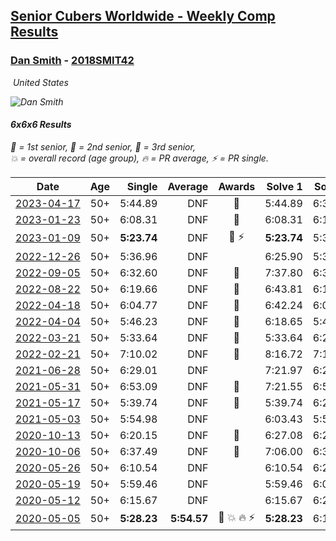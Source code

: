 <style>table {white-space: nowrap;}</style>
<link rel="stylesheet" type="text/css" href="/scw-comp/css/flags.css" />

## [Senior Cubers Worldwide - Weekly Comp Results](/scw-comp/results/)
### [Dan Smith](README.md) - [2018SMIT42](https://www.worldcubeassociation.org/persons/2018SMIT42?event=666)

<i class="flag flag-US" />&nbsp;United States

![Dan Smith](1678150280.jpg)

#### 6x6x6 Results

<span style="white-space: nowrap;">🥇 = 1st senior</span>, <span style="white-space: nowrap;">🥈 = 2nd senior</span>, <span style="white-space: nowrap;">🥉 = 3rd senior</span>, <span style="white-space: nowrap;">💥 = overall record (age group)</span>, <span style="white-space: nowrap;">🔥 = PR average</span>, <span style="white-space: nowrap;">⚡ = PR single</span>.

| Date | Age | Single | Average | Awards | Solve 1 | Solve 2 | Solve 3 | Video |
| :--: | :--: | --: | --: | :--: | --: | --: | --: | :-- |
| [2023-04-17](../../results/2023-04-17/666.md) | 50+ | 5:44.89 | DNF | 🥉 | 5:44.89 | 6:37.98 | DNS | [Desktop](https://www.facebook.com/events/175752445390498/permalink/180348038264272) / [Mobile](https://m.facebook.com/events/175752445390498?view=permalink&id=180348038264272) |
| [2023-01-23](../../results/2023-01-23/666.md) | 50+ | 6:08.31 | DNF | 🥉 | 6:08.31 | 6:12.01 | DNS | [Desktop](https://www.facebook.com/events/509798861140910/permalink/517714917015971) / [Mobile](https://m.facebook.com/events/509798861140910?view=permalink&id=517714917015971) |
| [2023-01-09](../../results/2023-01-09/666.md) | 50+ | **5:23.74** | DNF | 🥉 ⚡ | **5:23.74** | 5:33.48 | DNS | [Desktop](https://www.facebook.com/events/1531132474062600/permalink/1536035993572248) / [Mobile](https://m.facebook.com/events/1531132474062600?view=permalink&id=1536035993572248) |
| [2022-12-26](../../results/2022-12-26/666.md) | 50+ | 5:36.96 | DNF |  | 6:25.90 | 5:36.96 | DNS | [Desktop](https://www.facebook.com/events/699260168471197/permalink/707864974277383) / [Mobile](https://m.facebook.com/events/699260168471197?view=permalink&id=707864974277383) |
| [2022-09-05](../../results/2022-09-05/666.md) | 50+ | 6:32.60 | DNF | 🥉 | 7:37.80 | 6:32.60 | DNS | [Desktop](https://www.facebook.com/events/448393960648054/permalink/449911077163009) / [Mobile](https://m.facebook.com/events/448393960648054?view=permalink&id=449911077163009) |
| [2022-08-22](../../results/2022-08-22/666.md) | 50+ | 6:19.66 | DNF | 🥇 | 6:43.81 | 6:19.66 | DNS | [Desktop](https://www.facebook.com/events/542579854309231/permalink/549844846916065) / [Mobile](https://m.facebook.com/events/542579854309231?view=permalink&id=549844846916065) |
| [2022-04-18](../../results/2022-04-18/666.md) | 50+ | 6:04.77 | DNF | 🥇 | 6:42.24 | 6:04.77 | DNS | [Desktop](https://www.facebook.com/events/651121915952604/permalink/655290792202383) / [Mobile](https://m.facebook.com/events/651121915952604?view=permalink&id=655290792202383) |
| [2022-04-04](../../results/2022-04-04/666.md) | 50+ | 5:46.23 | DNF | 🥇 | 6:18.65 | 5:46.23 | DNS | [Desktop](https://www.facebook.com/events/405703218032158/permalink/413862643882882) / [Mobile](https://m.facebook.com/events/405703218032158?view=permalink&id=413862643882882) |
| [2022-03-21](../../results/2022-03-21/666.md) | 50+ | 5:33.64 | DNF | 🥇 | 5:33.64 | 6:20.59 | DNS | [Desktop](https://www.facebook.com/events/498666361787423/permalink/507492717571454) / [Mobile](https://m.facebook.com/events/498666361787423?view=permalink&id=507492717571454) |
| [2022-02-21](../../results/2022-02-21/666.md) | 50+ | 7:10.02 | DNF | 🥇 | 8:16.72 | 7:10.02 | DNS | [Desktop](https://www.facebook.com/events/627504321814800/permalink/635472544351311) / [Mobile](https://m.facebook.com/events/627504321814800?view=permalink&id=635472544351311) |
| [2021-06-28](../../results/2021-06-28/666.md) | 50+ | 6:29.01 | DNF |  | 7:21.97 | 6:29.01 | DNS | [Desktop](https://www.facebook.com/events/248738199926629/permalink/256337192500063) / [Mobile](https://m.facebook.com/events/248738199926629?view=permalink&id=256337192500063) |
| [2021-05-31](../../results/2021-05-31/666.md) | 50+ | 6:53.09 | DNF | 🥉 | 7:21.55 | 6:53.09 | DNS | [Desktop](https://www.facebook.com/events/1677723082618127/permalink/1687769031613532) / [Mobile](https://m.facebook.com/events/1677723082618127?view=permalink&id=1687769031613532) |
| [2021-05-17](../../results/2021-05-17/666.md) | 50+ | 5:39.74 | DNF | 🥈 | 5:39.74 | 6:20.53 | DNS | [Desktop](https://www.facebook.com/events/373354890741855/permalink/380463840030960) / [Mobile](https://m.facebook.com/events/373354890741855?view=permalink&id=380463840030960) |
| [2021-05-03](../../results/2021-05-03/666.md) | 50+ | 5:54.98 | DNF |  | 6:03.43 | 5:54.98 | DNS | [Desktop](https://www.facebook.com/events/158701836186375/permalink/167195022003723) / [Mobile](https://m.facebook.com/events/158701836186375?view=permalink&id=167195022003723) |
| [2020-10-13](../../results/2020-10-13/666.md) | 50+ | 6:20.15 | DNF | 🥉 | 6:27.08 | 6:20.15 | DNS | [Desktop](https://www.facebook.com/events/746942356162446/permalink/751733412350007) / [Mobile](https://m.facebook.com/events/746942356162446?view=permalink&id=751733412350007) |
| [2020-10-06](../../results/2020-10-06/666.md) | 50+ | 6:37.49 | DNF | 🥉 | 7:06.00 | 6:37.49 | DNS | [Desktop](https://www.facebook.com/events/427181104911253/permalink/437238780572152) / [Mobile](https://m.facebook.com/events/427181104911253?view=permalink&id=437238780572152) |
| [2020-05-26](../../results/2020-05-26/666.md) | 50+ | 6:10.54 | DNF |  | 6:10.54 | 6:28.09 | DNS | [Desktop](https://www.facebook.com/events/637852836799991/permalink/641464449772163) / [Mobile](https://m.facebook.com/events/637852836799991?view=permalink&id=641464449772163) |
| [2020-05-19](../../results/2020-05-19/666.md) | 50+ | 5:59.46 | DNF |  | 5:59.46 | 6:04.59 | DNS | [Desktop](https://www.facebook.com/events/201300894172579/permalink/204240630545272) / [Mobile](https://m.facebook.com/events/201300894172579?view=permalink&id=204240630545272) |
| [2020-05-12](../../results/2020-05-12/666.md) | 50+ | 6:15.67 | DNF |  | 6:15.67 | 6:25.37 | DNS | [Desktop](https://www.facebook.com/events/276138643524223/permalink/279838476487573) / [Mobile](https://m.facebook.com/events/276138643524223?view=permalink&id=279838476487573) |
| [2020-05-05](../../results/2020-05-05/666.md) | 50+ | **5:28.23** | **5:54.57** | 🥈 💥 🔥 ⚡ | **5:28.23** | 6:11.67 | 6:03.81 | [Desktop](https://www.facebook.com/events/557526585195168/permalink/562187611395732) / [Mobile](https://m.facebook.com/events/557526585195168?view=permalink&id=562187611395732) |


<!-- Global site tag (gtag.js) - Google Analytics -->
<script async src="https://www.googletagmanager.com/gtag/js?id=UA-86348435-3"></script>
<script>window.dataLayer = window.dataLayer || []; function gtag() {dataLayer.push(arguments);} gtag('js', new Date()); gtag('config', 'UA-86348435-3');</script>
